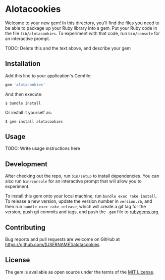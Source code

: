 # Alotacookies

Welcome to your new gem! In this directory, you'll find the files you need to be able to package up your Ruby library into a gem. Put your Ruby code in the file `lib/alotacookies`. To experiment with that code, run `bin/console` for an interactive prompt.

TODO: Delete this and the text above, and describe your gem

## Installation

Add this line to your application's Gemfile:

```ruby
gem 'alotacookies'
```

And then execute:

    $ bundle install

Or install it yourself as:

    $ gem install alotacookies

## Usage

TODO: Write usage instructions here

## Development

After checking out the repo, run `bin/setup` to install dependencies. You can also run `bin/console` for an interactive prompt that will allow you to experiment.

To install this gem onto your local machine, run `bundle exec rake install`. To release a new version, update the version number in `version.rb`, and then run `bundle exec rake release`, which will create a git tag for the version, push git commits and tags, and push the `.gem` file to [rubygems.org](https://rubygems.org).

## Contributing

Bug reports and pull requests are welcome on GitHub at https://github.com/[USERNAME]/alotacookies.


## License

The gem is available as open source under the terms of the [MIT License](https://opensource.org/licenses/MIT).

